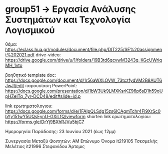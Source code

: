 # group51 -> Εργασία Ανάλυσης Συστημάτων και Τεχνολογία Λογισμικού

θέμα: https://eclass.hua.gr/modules/document/file.php/DIT225/SE%20assignment%202021.pdf
drive-video: https://drive.google.com/drive/u/1/folders/19B3td6qcvwM3243q_KGcUWriqMH_1vto


βοηθητικό template doc: https://docs.google.com/document/d/1r56aWXLOVW_73tczfydVM2B8AUT6JwJI/edit
παρουσίαση PowerPoint: https://docs.google.com/presentation/d/1bW3Uk9LMXKsrKZ96p6sD1h59oUpHZeITq_7yr-DCD48/edit#slide=id.p


link ερωτηματολογιου: https://docs.google.com/forms/d/e/1FAIpQLSdg15zs6ICAgmTchr4Fl9XrSc0bYy151wY5UQsEynU-GXiLfQ/viewform
shorten link ερωτηματολογίου: https://forms.gle/DrYj9BXhRJVu5bjC7

Ημερομηνία Παράδοσης: 23 Ιουνίου 2021 (έως 12μμ)

Συνεργασία Μεταξύ Φοιτητών:
    ΑΜ        Επώνυμο    Όνομα
    it219105  Τσεσμελής  Μελέτιος
    it21996   Στεφανίδου Άρτεμις
